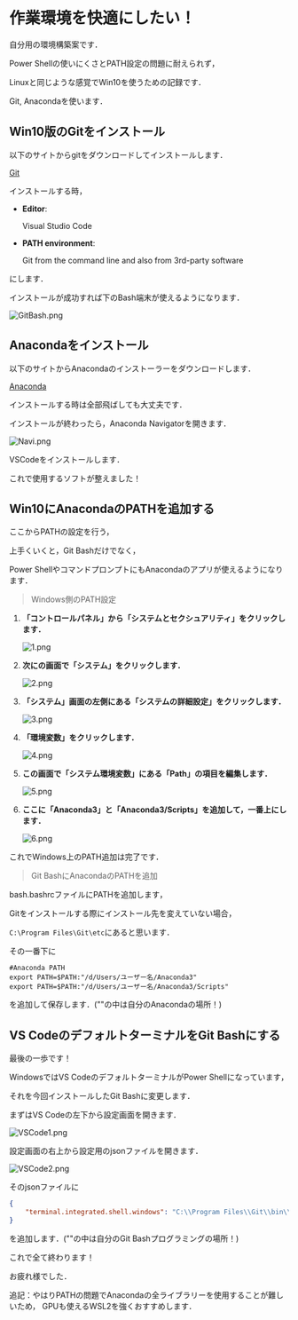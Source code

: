 # 作業環境を快適にしたい！
自分用の環境構築案です．

Power Shellの使いにくさとPATH設定の問題に耐えられず，

Linuxと同じような感覚でWin10を使うための記録です．

Git, Anacondaを使います．



## Win10版のGitをインストール

以下のサイトからgitをダウンロードしてインストールします．

[Git](https://git-scm.com/)

インストールする時，

- **Editor**: 

  Visual Studio Code

- **PATH environment**: 

  Git from the command line and also from 3rd-party software

にします．

インストールが成功すれば下のBash端末が使えるようになります．

![GitBash.png](https://github.com/Yusameki/win10-gitbash/blob/master/Pic/GitBash.png?raw=true)



## Anacondaをインストール

以下のサイトからAnacondaのインストーラーをダウンロードします．

[Anaconda](https://www.anaconda.com/products/individual)

インストールする時は全部飛ばしても大丈夫です．



インストールが終わったら，Anaconda Navigatorを開きます．

![Navi.png](https://github.com/Yusameki/win10-gitbash/blob/master/Pic/Navi.png?raw=true)

VSCodeをインストールします．

これで使用するソフトが整えました！



## Win10にAnacondaのPATHを追加する

ここからPATHの設定を行う，

上手くいくと，Git Bashだけでなく，

Power ShellやコマンドプロンプトにもAnacondaのアプリが使えるようになります．



> Windows側のPATH設定

1. **「コントロールパネル」から「システムとセクシュアリティ」をクリックします．**

   ![1.png](https://github.com/Yusameki/win10-gitbash/blob/master/Pic/1.png?raw=true)

2. **次にの画面で「システム」をクリックします．**

   ![2.png](https://github.com/Yusameki/win10-gitbash/blob/master/Pic/2.png?raw=true)

3. **「システム」画面の左側にある「システムの詳細設定」をクリックします．**

   ![3.png](https://github.com/Yusameki/win10-gitbash/blob/master/Pic/3.png?raw=true)

4. **「環境変数」をクリックします．**

   ![4.png](https://github.com/Yusameki/win10-gitbash/blob/master/Pic/4.png?raw=true)

5. **この画面で「システム環境変数」にある「Path」の項目を編集します．**

   ![5.png](https://github.com/Yusameki/win10-gitbash/blob/master/Pic/5.png?raw=true)

6. **ここに「Anaconda3」と「Anaconda3/Scripts」を追加して，一番上にします．**

   ![6.png](https://github.com/Yusameki/win10-gitbash/blob/master/Pic/6.png?raw=true)

これでWindows上のPATH追加は完了です．



> Git BashにAnacondaのPATHを追加

bash.bashrcファイルにPATHを追加します，

Gitをインストールする際にインストール先を変えていない場合，

`C:\Program Files\Git\etc`にあると思います．

その一番下に

```shell
#Anaconda PATH
export PATH=$PATH:"/d/Users/ユーザー名/Anaconda3"
export PATH=$PATH:"/d/Users/ユーザー名/Anaconda3/Scripts"
```

を追加して保存します．(""の中は自分のAnacondaの場所！)



## VS CodeのデフォルトターミナルをGit Bashにする

最後の一歩です！

WindowsではVS CodeのデフォルトターミナルがPower Shellになっています，

それを今回インストールしたGit Bashに変更します．



まずはVS Codeの左下から設定画面を開きます．

![VSCode1.png](https://github.com/Yusameki/win10-gitbash/blob/master/Pic/VSCode1.png?raw=true)



設定画面の右上から設定用のjsonファイルを開きます．

![VSCode2.png](https://github.com/Yusameki/win10-gitbash/blob/master/Pic/VSCode2.png?raw=true)



そのjsonファイルに

```json
{
    "terminal.integrated.shell.windows": "C:\\Program Files\\Git\\bin\\bash.exe"
}
```

を追加します．(""の中は自分のGit Bashプログラミングの場所！)



これで全て終わります！

お疲れ様でした．

追記：やはりPATHの問題でAnacondaの全ライブラリーを使用することが難しいため，
GPUも使えるWSL2を強くおすすめします．





